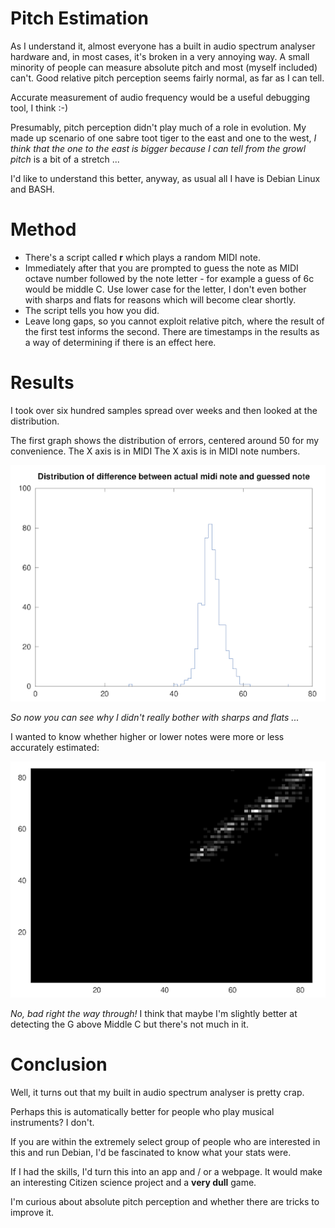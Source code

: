 # Pitch Estimation

As I understand it, almost everyone has a built in audio spectrum analyser
hardware and, in most cases, it's broken in a very annoying way. A small
minority of people can measure absolute pitch and most (myself included)
can't. Good relative pitch perception seems fairly normal, as far as I
can tell.

Accurate measurement of audio frequency would be a useful debugging tool, 
I think :-) 

Presumably, pitch perception didn't play much of a role in evolution. My
made up scenario of one sabre toot tiger to the east and one to the west,
_I think that the one to the east is bigger because I can tell from the
growl pitch_ is a bit of a stretch ...

I'd like to understand this better, anyway, as usual all I have is Debian
Linux and BASH.

# Method

* There's a script called **r** which plays a random MIDI note. 
* Immediately after that you are prompted to guess the note as MIDI octave number followed by the note letter - for example a guess of 6c would be middle C. Use lower case for the letter, I don't even bother with sharps and flats for reasons which will become clear shortly.
* The script tells you how you did. 
* Leave long gaps, so you cannot exploit relative pitch, where the result of the first test informs the second. There are timestamps in the results as a way of determining if there is an effect here.

# Results

I took over six hundred samples spread over weeks and then looked at the distribution. 

The first graph shows the distribution of errors, centered around 50 for my convenience. The X axis is in MIDI  The X axis is in MIDI note numbers.

![Pitch estimate error](./distribution.png)

_So now you can see why I didn't really bother with sharps and flats ..._

I wanted to know whether higher or lower notes were more or less accurately estimated:

![Pitch estimate density plot](./density_plot.png)

_No, bad right the way through!_ I think that maybe I'm slightly better
at detecting the G above Middle C but there's not much in it.

# Conclusion

Well, it turns out that my built in audio spectrum analyser is pretty
crap.

Perhaps this is automatically better for people who play musical
instruments?  I don't.

If you are within the extremely select group of people who are interested
in this and run Debian, I'd be fascinated to know what your stats
were.

If I had the skills, I'd turn this into an app and / or a webpage.
It would make an interesting Citizen science project and a **very dull**
game.

I'm curious about absolute pitch perception and whether there are tricks
to improve it.


